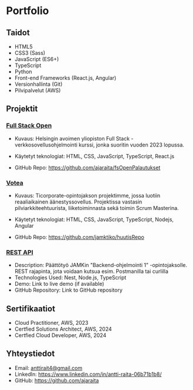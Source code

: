 # Portfolio

## Taidot

- HTML5
- CSS3 (Sass)
- JavaScript (ES6+)
- TypeScript
- Python
- Front-end Frameworks (React.js, Angular)
- Versionhallinta (Git)
- Pilvipalvelut (AWS)

## Projektit

### [Full Stack Open](https://github.com/ajaraita/fsOpenPalautukset)

- Kuvaus: Helsingin avoimen yliopiston Full Stack -verkkosovellusohjelmointi kurssi, jonka suoritin vuoden 2023 lopussa.

- Käytetyt teknologiat: HTML, CSS, JavaScript, TypeScript, React.js

- GitHub Repo: https://github.com/ajaraita/fsOpenPalautukset

### [Votea](https://github.com/jamktiko/huutisRepo)

- Kuvaus: Ticorporate-opintojakson projektimme, jossa luotiin reaaliaikainen äänestyssovellus. Projektissa vastasin pilviarkkiteehtuurista, liiketoiminnasta sekä toimin Scrum Masterina.

- Käytetyt teknologiat: HTML, CSS, JavaScript, TypeScript, Nodejs, Angular

- GitHub Repo: https://github.com/jamktiko/huutisRepo

### [REST API](https://github.com/ajaraita/rest-api)

- Description: Päättötyö JAMKin "Backend-ohjelmointi 1" -opintojaksolle. REST rajapinta, jota voidaan kutsua esim. Postmanilla tai curlilla
- Technologies Used: Nest, Node.js, TypeScript
- Demo: Link to live demo (if available)
- GitHub Repository: Link to GitHub repository

## Sertifikaatiot

- Cloud Practitioner, AWS, 2023
- Certfied Solutions Architect, AWS, 2024
- Certfied Cloud Developer, AWS, 2024

## Yhteystiedot

- Email: anttirait4@gmail.com
- LinkedIn: https://www.linkedin.com/in/antti-raita-06b71b1b8/
- GitHub: https://github.com/ajaraita

